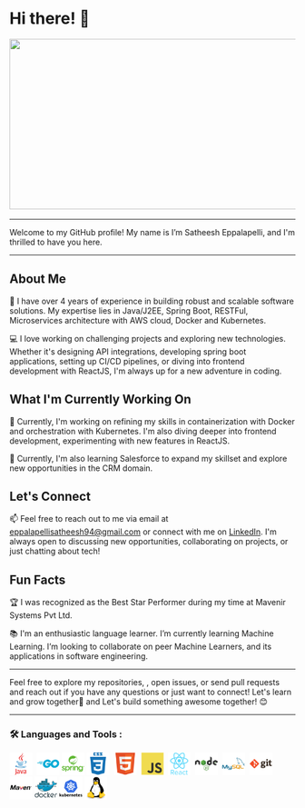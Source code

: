 # Hi there! 👋

<div align="center">
  <img src="https://media.giphy.com/media/dWesBcTLavkZuG35MI/giphy.gif" width="600" height="300"/>
</div>

---

Welcome to my GitHub profile! My name is I’m Satheesh Eppalapelli, and I'm thrilled to have you here.

---

## About Me

🚀 I have over 4 years of experience in building robust and scalable software solutions. My expertise lies in Java/J2EE, Spring Boot, RESTFul, Microservices architecture with AWS cloud, Docker and Kubernetes.

💻 I love working on challenging projects and exploring new technologies. Whether it's designing API integrations, developing spring boot applications, setting up CI/CD pipelines, or diving into frontend development with ReactJS, I'm always up for a new adventure in coding.

## What I'm Currently Working On

🔧 Currently, I'm working on refining my skills in containerization with Docker and orchestration with Kubernetes. I'm also diving deeper into frontend development, experimenting with new features in ReactJS.

🌱 Currently, I'm also learning Salesforce to expand my skillset and explore new opportunities in the CRM domain.

## Let's Connect

📫 Feel free to reach out to me via email at eppalapellisatheesh94@gmail.com or connect with me on [LinkedIn](https://www.linkedin.com/in/satheesheppalapelli). I'm always open to discussing new opportunities, collaborating on projects, or just chatting about tech!

## Fun Facts

🏆 I was recognized as the Best Star Performer during my time at Mavenir Systems Pvt Ltd.

📚 I'm an enthusiastic language learner. I’m currently learning Machine Learning. I’m looking to collaborate on peer Machine Learners, and its applications in software engineering.

---

Feel free to explore my repositories, , open issues, or send pull requests and reach out if you have any questions or just want to connect! Let's learn and grow together🌱 and Let's build something awesome together! 😊

---

### :hammer_and_wrench: Languages and Tools :
<div>
  <img src="https://github.com/devicons/devicon/blob/master/icons/java/java-original-wordmark.svg" title="Java" alt="Java" width="40" height="40"/>&nbsp;
  <img src="https://github.com/devicons/devicon/blob/master/icons/go/go-original-wordmark.svg" title="GoLang" **alt="GoLang" width="40" height="40"/>
  <img src="https://github.com/devicons/devicon/blob/master/icons/spring/spring-original-wordmark.svg" title="Springboot" **alt="Springboot" width="40" height="40"/>
  <img src="https://github.com/devicons/devicon/blob/master/icons/css3/css3-plain-wordmark.svg"  title="CSS3" alt="CSS" width="40" height="40"/>&nbsp;
  <img src="https://github.com/devicons/devicon/blob/master/icons/html5/html5-original.svg" title="HTML5" alt="HTML" width="40" height="40"/>&nbsp;
  <img src="https://github.com/devicons/devicon/blob/master/icons/javascript/javascript-original.svg" title="JavaScript" alt="JavaScript" width="40" height="40"/>&nbsp;
  <img src="https://github.com/devicons/devicon/blob/master/icons/react/react-original-wordmark.svg" title="React" alt="React" width="40" height="40"/>&nbsp;
  <img src="https://github.com/devicons/devicon/blob/master/icons/nodejs/nodejs-original-wordmark.svg" title="NodeJS" alt="NodeJS" width="40" height="40"/>&nbsp;
  <img src="https://github.com/devicons/devicon/blob/master/icons/mysql/mysql-original-wordmark.svg" title="MySQL"  alt="MySQL" width="40" height="40"/>&nbsp;
  <img src="https://github.com/devicons/devicon/blob/master/icons/git/git-original-wordmark.svg" title="Git" **alt="Git" width="40" height="40"/>
  <img src="https://github.com/devicons/devicon/blob/master/icons/maven/maven-original-wordmark.svg" title="Maven" **alt="Maven" width="40" height="40"/>
  <img src="https://github.com/devicons/devicon/blob/master/icons/docker/docker-original-wordmark.svg" title="Docker" **alt="Docker" width="40" height="40"/>
  <img src="https://github.com/devicons/devicon/blob/master/icons/kubernetes/kubernetes-original-wordmark.svg" title="Kubernetes" **alt="Kubernetes" width="40" height="40"/>
  <img src="https://github.com/devicons/devicon/blob/master/icons/linux/linux-original.svg" title="Linux" **alt="Linux" width="40" height="40"/>
</div>
